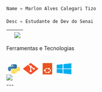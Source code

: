 ```` python

Name = Marlon Alves Calegari Tizo

Desc = Estudante de Dev do Senai

````
|<img align="center" src="https://github-readme-stats.vercel.app/api?username=M-Tizo&show_icons=true&include_all_commits=true&theme=buefy&hide_border=true" alt="" /></a> | <a href="https://github.com/M-Tizo"><img align="center" src="https://github-readme-stats.vercel.app/api/top-langs/?username=M-Tizo&layout=compact&theme=buefy&hide_border=true" /></a> |
| ------------- | ------------- |

Ferramentas e Tecnologias
<div style="display: inline_block"><br>
  <img align="center" alt="Python" height="30" width="40" src="https://github.com/devicons/devicon/blob/master/icons/python/python-original.svg">
  <img align="center" alt="Git" height="30" width="40" src="https://github.com/devicons/devicon/blob/master/icons/git/git-original.svg">
  <img align="center" alt="VirtualBox" height="30" width="40" src="https://github.com/devicons/devicon/blob/master/icons/ubuntu/ubuntu-plain.svg">
  <img align="center" alt="Windows" height="30" width="40" src="https://github.com/devicons/devicon/blob/master/icons/windows8/windows8-original.svg">
</div>
<div>
<a href = "mailto:calegari0919@gmail.com"><img src="https://img.shields.io/badge/-Gmail-%23333?style=for-the-badge&logo=gmail&logoColor=white" target="_blank"></a>
<div>
---
